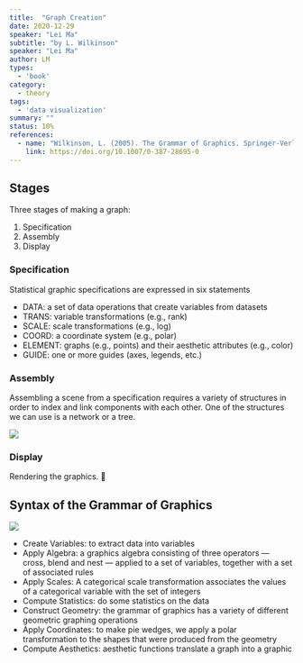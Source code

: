 ```yaml
---
title:  "Graph Creation"
date: 2020-12-29
speaker: "Lei Ma"
subtitle: "by L. Wilkinson"
speaker: "Lei Ma"
author: LM
types:
  - 'book'
category:
  - theory
tags:
  - 'data visualization'
summary: ""
status: 10%
references:
  - name: "Wilkinson, L. (2005). The Grammar of Graphics. Springer-Verlag."
    link: https://doi.org/10.1007/0-387-28695-0
---
```


## Stages


Three stages of making a graph:

1. Specification
2. Assembly
3. Display


### Specification

Statistical graphic specifications are expressed in six statements

- DATA: a set of data operations that create variables from datasets
- TRANS: variable transformations (e.g., rank)
- SCALE: scale transformations (e.g., log)
- COORD: a coordinate system (e.g., polar)
- ELEMENT: graphs (e.g., points) and their aesthetic attributes (e.g., color)
- GUIDE: one or more guides (axes, legends, etc.)


### Assembly

Assembling a scene from a specification requires a variety of structures in order to index and link components with each other. One of the structures we can  use is a network or a tree.

![](../assets/graph-creation-assembly.jpg)

### Display

Rendering the graphics.


## Syntax of the Grammar of Graphics


![](../assets/syntax-of-the-grammar-of-graphics.jpg)

- Create Variables: to extract data into variables
- Apply Algebra: a graphics algebra consisting of three operators — cross, blend and nest —  applied to a set of variables, together with a set of associated rules
- Apply Scales: A categorical scale transformation associates the values of a categorical  variable with the set of integers
- Compute Statistics: do some statistics on the data
- Construct Geometry: the grammar of graphics has a variety of different geometric graphing operations
- Apply Coordinates: to make pie wedges, we apply a polar transformation to the shapes that were  produced from the geometry
- Compute Aesthetics: aesthetic functions translate a graph into a graphic